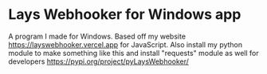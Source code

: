 # Lays Webhooker for Windows app
A program I made for Windows. Based off my website https://layswebhooker.vercel.app for JavaScript.
Also install my python module to make something like this and install "requests" module as well for developers https://pypi.org/project/pyLaysWebhooker/
